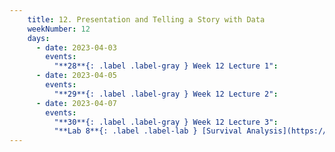 ```yaml
---
    title: 12. Presentation and Telling a Story with Data
    weekNumber: 12
    days:
      - date: 2023-04-03
        events:
          "**28**{: .label .label-gray } Week 12 Lecture 1":
      - date: 2023-04-05
        events:
          "**29**{: .label .label-gray } Week 12 Lecture 2":
      - date: 2023-04-07
        events:
          "**30**{: .label .label-gray } Week 12 Lecture 3":
          "**Lab 8**{: .label .label-lab } [Survival Analysis](https://datahub.berkeley.edu/)":         
---
```

